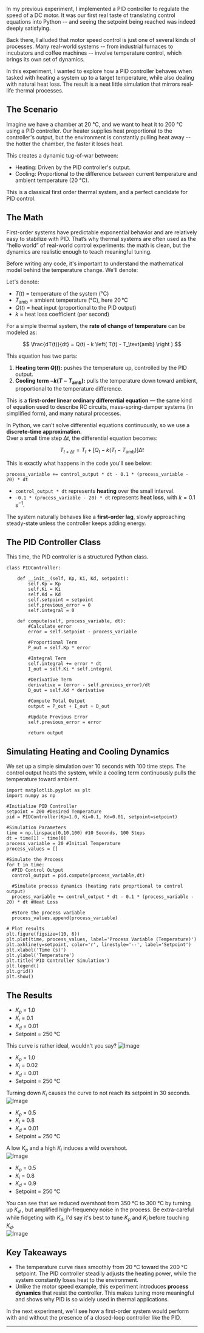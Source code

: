 In my previous experiment, I implemented a PID controller to regulate the speed of a DC motor. It was our first real taste of translating control equations into Python -- and seeing the setpoint being reached was indeed deeply satisfying.

Back there, I alluded that motor speed control is just one of several kinds of processes. Many real-world systems -- from industrial furnaces to incubators and coffee machines -- involve temperature control, which brings its own set of dynamics.

In this experiment, I wanted to explore how a PID controller behaves when tasked with heating a system up to a target temperature, while also dealing with natural heat loss. The result is a neat little simulation that mirrors real-life thermal processes.

## The Scenario

Imagine we have a chamber at 20 °C, and we want to heat it to 200 °C using a PID controller. Our heater supplies heat proportional to the controller's output, but the environment is constantly pulling heat away -- the hotter the chamber, the faster it loses heat. 

This creates a dynamic tug-of-war between:
- Heating: Driven by the PID controller's output.
- Cooling: Proportional to the difference between current temperature and ambient temperature (20 °C).

This is a classical first order thermal system, and a perfect candidate for PID control.

## The Math

First-order systems have predictable exponential behavior and are relatively easy to stabilize with PID. That’s why thermal systems are often used as the “hello world” of real-world control experiments: the math is clean, but the dynamics are realistic enough to teach meaningful tuning.

Before writing any code, it's important to understand the mathematical model behind the temperature change. We'll denote:

Let's denote:

- $T(t)$ = temperature of the system (°C)
- $T_\text{amb}$ = ambient temperature (°C), here 20 °C
- $Q(t)$ = heat input (proportional to the PID output)
- $k$ = heat loss coefficient (per second)

For a simple thermal system, the **rate of change of temperature** can be modeled as:

$$
\frac{dT(t)}{dt} = Q(t) - k \left( T(t) - T_\text{amb} \right )
$$

This equation has two parts:

1. **Heating term $Q(t)$:** pushes the temperature up, controlled by the PID output.
2. **Cooling term $-k (T - T_\text{amb})$:** pulls the temperature down toward ambient, proportional to the temperature difference.

This is a **first-order linear ordinary differential equation** — the same kind of equation used to describe RC circuits, mass-spring-damper systems (in simplified form), and many natural processes.

In Python, we can’t solve differential equations continuously, so we use a **discrete-time approximation**.  
Over a small time step $\Delta t$, the differential equation becomes:

$$
T_{t+\Delta t} = T_t + \left[ Q_t - k(T_t - T_\text{amb}) \right] \Delta t
$$

This is exactly what happens in the code you'll see below:

```
process_variable += control_output * dt - 0.1 * (process_variable - 20) * dt
```


- `control_output * dt` represents **heating** over the small interval.
- `-0.1 * (process_variable - 20) * dt` represents **heat loss**, with $k = 0.1\,\text{s}^{-1}$.

The system naturally behaves like a **first-order lag**, slowly approaching steady-state unless the controller keeps adding energy.

## The PID Controller Class

This time, the PID controller is a structured Python class.

```
class PIDController:

	def __init__(self, Kp, Ki, Kd, setpoint):
		self.Kp = Kp
		self.Ki = Ki
		self.Kd = Kd
		self.setpoint = setpoint
		self.previous_error = 0
		self.integral = 0
		
	def compute(self, process_variable, dt):
		#Calculate error
		error = self.setpoint - process_variable
		  
		#Proportional Term
		P_out = self.Kp * error
		  
		#Integral Term
		self.integral += error * dt
		I_out = self.Ki * self.integral
		  
		#Derivative Term
		derivative = (error - self.previous_error)/dt
		D_out = self.Kd * derivative
		  
		#Compute Total Output
		output = P_out + I_out + D_out
		  
		#Update Previous Error
		self.previous_error = error
		
		return output
```


## Simulating Heating and Cooling Dynamics

We set up a simple simulation over 10 seconds with 100 time steps. The control output heats the system, while a cooling term continuously pulls the temperature toward ambient.

```
import matplotlib.pyplot as plt
import numpy as np

#Initialize PID Controller
setpoint = 200 #Desired Temperature
pid = PIDController(Kp=1.0, Ki=0.1, Kd=0.01, setpoint=setpoint)

#Simulation Parameters
time = np.linspace(0,10,100) #10 Seconds, 100 Steps
dt = time[1] - time[0]
process_variable = 20 #Initial Temperature
process_values = []

#Simulate the Process
for t in time:
  #PID Control Output
  control_output = pid.compute(process_variable,dt)

  #Simulate process dynamics (heating rate proprtional to control output)
  process_variable += control_output * dt - 0.1 * (process_variable - 20) * dt #Heat Loss

  #Store the process variable
  process_values.append(process_variable)

# Plot results
plt.figure(figsize=(10, 6))
plt.plot(time, process_values, label='Process Variable (Temperature)')
plt.axhline(y=setpoint, color='r', linestyle='--', label='Setpoint')
plt.xlabel('Time (s)')
plt.ylabel('Temperature')
plt.title('PID Controller Simulation')
plt.legend()
plt.grid()
plt.show()
```

## The Results

- $K_p$ = 1.0
- $K_i$ = 0.1
- $K_d$ = 0.01
- Setpoint = 250 °C

This curve is rather ideal, wouldn't you say?
![Image](Assets/7.png)


- $K_p$ = 1.0
- $K_i$ = 0.02
- $K_d$ = 0.01
- Setpoint = 250 °C

Turning down $K_i$ causes the curve to not reach its setpoint in 30 seconds.  
![Image](Assets/8.png)

- $K_p$ = 0.5
- $K_i$ = 0.8
- $K_d$ = 0.01
- Setpoint = 250 °C

A low $K_p$ and a high $K_i$ induces a wild overshoot.  
![Image](Assets/9.png)

- $K_p$ = 0.5
- $K_i$ = 0.8
- $K_d$ = 0.9
- Setpoint = 250 °C

You can see that we reduced overshoot from 350 °C to 300 °C by turning up $K_d$ , but amplified high-frequency noise in the process. Be extra-careful while fidgeting with $K_d$, I'd say it's best to tune $K_p$ and $K_i$ before touching $K_d$.  
![Image](Assets/10.png)

## Key Takeaways

- The temperature curve rises smoothly from 20 °C toward the 200 °C setpoint. The PID controller steadily adjusts the heating power, while the system constantly loses heat to the environment.
- Unlike the motor speed example, this experiment introduces **process dynamics** that resist the controller. This makes tuning more meaningful and shows why PID is so widely used in thermal applications.

In the next experiment, we'll see how a first-order system would perform with and without the presence of a closed-loop controller like the PID. 

---